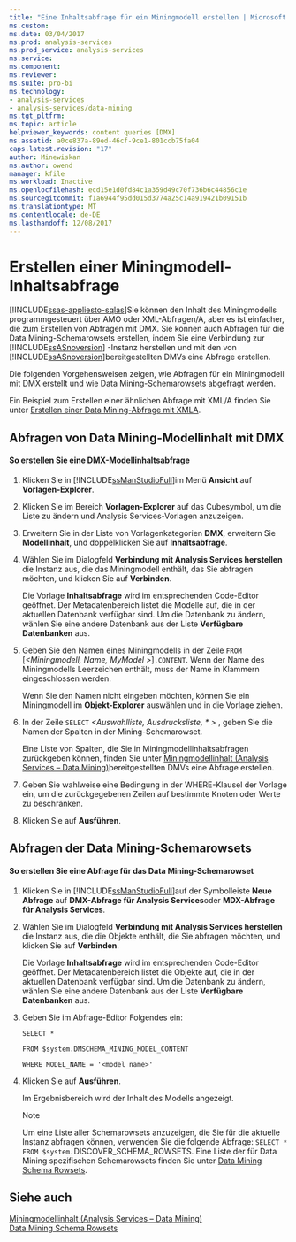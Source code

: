 ```yaml
---
title: "Eine Inhaltsabfrage für ein Miningmodell erstellen | Microsoft Docs"
ms.custom: 
ms.date: 03/04/2017
ms.prod: analysis-services
ms.prod_service: analysis-services
ms.service: 
ms.component: 
ms.reviewer: 
ms.suite: pro-bi
ms.technology:
- analysis-services
- analysis-services/data-mining
ms.tgt_pltfrm: 
ms.topic: article
helpviewer_keywords: content queries [DMX]
ms.assetid: a0ce837a-89ed-46cf-9ce1-801ccb75fa04
caps.latest.revision: "17"
author: Minewiskan
ms.author: owend
manager: kfile
ms.workload: Inactive
ms.openlocfilehash: ecd15e1d0fd84c1a359d49c70f736b6c44856c1e
ms.sourcegitcommit: f1a6944f95dd015d3774a25c14a919421b09151b
ms.translationtype: MT
ms.contentlocale: de-DE
ms.lasthandoff: 12/08/2017
---
```

# <a name="create-a-content-query-on-a-mining-model"></a>Erstellen einer Miningmodell-Inhaltsabfrage
[!INCLUDE[ssas-appliesto-sqlas](../../includes/ssas-appliesto-sqlas.md)]Sie können den Inhalt des Miningmodells programmgesteuert über AMO oder XML-Abfragen/A, aber es ist einfacher, die zum Erstellen von Abfragen mit DMX. Sie können auch Abfragen für die Data Mining-Schemarowsets erstellen, indem Sie eine Verbindung zur [!INCLUDE[ssASnoversion](../../includes/ssasnoversion-md.md)] -Instanz herstellen und mit den von [!INCLUDE[ssASnoversion](../../includes/ssasnoversion-md.md)]bereitgestellten DMVs eine Abfrage erstellen.  
  
 Die folgenden Vorgehensweisen zeigen, wie Abfragen für ein Miningmodell mit DMX erstellt und wie Data Mining-Schemarowsets abgefragt werden.  
  
 Ein Beispiel zum Erstellen einer ähnlichen Abfrage mit XML/A finden Sie unter [Erstellen einer Data Mining-Abfrage mit XMLA](../../analysis-services/data-mining/create-a-data-mining-query-by-using-xmla.md).  
  
## <a name="querying-data-mining-model-content-by-using-dmx"></a>Abfragen von Data Mining-Modellinhalt mit DMX  
  
#### <a name="to-create-a-dmx-model-content-query"></a>So erstellen Sie eine DMX-Modellinhaltsabfrage  
  
1.  Klicken Sie in [!INCLUDE[ssManStudioFull](../../includes/ssmanstudiofull-md.md)]im Menü **Ansicht** auf **Vorlagen-Explorer**.  
  
2.  Klicken Sie im Bereich **Vorlagen-Explorer** auf das Cubesymbol, um die Liste zu ändern und Analysis Services-Vorlagen anzuzeigen.  
  
3.  Erweitern Sie in der Liste von Vorlagenkategorien **DMX**, erweitern Sie **Modellinhalt**, und doppelklicken Sie auf **Inhaltsabfrage**.  
  
4.  Wählen Sie im Dialogfeld **Verbindung mit Analysis Services herstellen** die Instanz aus, die das Miningmodell enthält, das Sie abfragen möchten, und klicken Sie auf **Verbinden**.  
  
     Die Vorlage **Inhaltsabfrage** wird im entsprechenden Code-Editor geöffnet. Der Metadatenbereich listet die Modelle auf, die in der aktuellen Datenbank verfügbar sind. Um die Datenbank zu ändern, wählen Sie eine andere Datenbank aus der Liste **Verfügbare Datenbanken** aus.  
  
5.  Geben Sie den Namen eines Miningmodells in der Zeile `FROM` [*\<Miningmodell, Name, MyModel >*]`.CONTENT`. Wenn der Name des Miningmodells Leerzeichen enthält, muss der Name in Klammern eingeschlossen werden.  
  
     Wenn Sie den Namen nicht eingeben möchten, können Sie ein Miningmodell im **Objekt-Explorer** auswählen und in die Vorlage ziehen.  
  
6.  In der Zeile `SELECT`  *\<Auswahlliste, Ausdrucksliste, \* >* , geben Sie die Namen der Spalten in der Mining-Schemarowset.  
  
     Eine Liste von Spalten, die Sie in Miningmodellinhaltsabfragen zurückgeben können, finden Sie unter [Miningmodellinhalt &#40;Analysis Services – Data Mining&#41;](../../analysis-services/data-mining/mining-model-content-analysis-services-data-mining.md)bereitgestellten DMVs eine Abfrage erstellen.  
  
7.  Geben Sie wahlweise eine Bedingung in der WHERE-Klausel der Vorlage ein, um die zurückgegebenen Zeilen auf bestimmte Knoten oder Werte zu beschränken.  
  
8.  Klicken Sie auf **Ausführen**.  
  
## <a name="querying-the-data-mining-schema-rowsets"></a>Abfragen der Data Mining-Schemarowsets  
  
#### <a name="to-create-a-query-against-the-data-mining-schema-rowset"></a>So erstellen Sie eine Abfrage für das Data Mining-Schemarowset  
  
1.  Klicken Sie in [!INCLUDE[ssManStudioFull](../../includes/ssmanstudiofull-md.md)]auf der Symbolleiste **Neue Abfrage** auf **DMX-Abfrage für Analysis Services**oder **MDX-Abfrage für Analysis Services**.  
  
2.  Wählen Sie im Dialogfeld **Verbindung mit Analysis Services herstellen** die Instanz aus, die die Objekte enthält, die Sie abfragen möchten, und klicken Sie auf **Verbinden**.  
  
     Die Vorlage **Inhaltsabfrage** wird im entsprechenden Code-Editor geöffnet. Der Metadatenbereich listet die Objekte auf, die in der aktuellen Datenbank verfügbar sind. Um die Datenbank zu ändern, wählen Sie eine andere Datenbank aus der Liste **Verfügbare Datenbanken** aus.  
  
3.  Geben Sie im Abfrage-Editor Folgendes ein:  
  
     `SELECT *`  
  
     `FROM $system.DMSCHEMA_MINING_MODEL_CONTENT`  
  
     `WHERE MODEL_NAME = '<model name>'`  
  
4.  Klicken Sie auf **Ausführen**.  
  
     Im Ergebnisbereich wird der Inhalt des Modells angezeigt.  
  
    > [!NOTE]  
    >  Um eine Liste aller Schemarowsets anzuzeigen, die Sie für die aktuelle Instanz abfragen können, verwenden Sie die folgende Abfrage: `SELECT * FROM $system.`DISCOVER_SCHEMA_ROWSETS. Eine Liste der für Data Mining spezifischen Schemarowsets finden Sie unter [Data Mining Schema Rowsets](../../analysis-services/schema-rowsets/data-mining/data-mining-schema-rowsets.md).  
  
## <a name="see-also"></a>Siehe auch  
 [Miningmodellinhalt &#40;Analysis Services – Data Mining&#41;](../../analysis-services/data-mining/mining-model-content-analysis-services-data-mining.md)   
 [Data Mining Schema Rowsets](../../analysis-services/schema-rowsets/data-mining/data-mining-schema-rowsets.md)  
  
  
